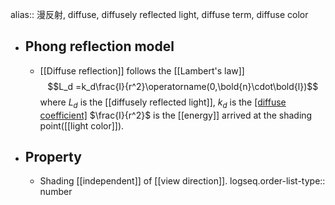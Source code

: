 alias:: 漫反射, diffuse, diffusely reflected light, diffuse term, diffuse color

- ## Phong reflection model
	- [[Diffuse reflection]] follows the [[Lambert's law]]
	  $$L_d =k_d\frac{I}{r^2}\operatorname(0,\bold{n}\cdot\bold{l})$$
	  where $L_d$ is the [[diffusely reflected light]],
	  $k_d$ is the [[diffuse coefficient]]([[color]])
	  $\frac{I}{r^2}$ is the [[energy]] arrived at the shading point([[light color]]).
- ## Property
	- Shading [[independent]] of [[view direction]].
	  logseq.order-list-type:: number